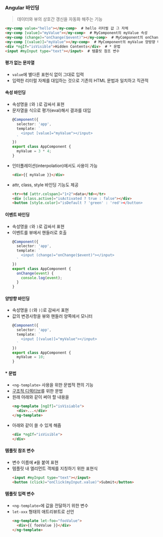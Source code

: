 ### Angular 바인딩

> 데이터와 뷰의 상호간 갱신을 자동화 해주는 기능

```html
<my-comp value="hello"></my-comp>  # hello 리터럴 값 그 자체
<my-comp [value]="myValue"></my-comp>  # MyComponent의 myValue 속성
<my-comp (change)="onChange($event)"></my-comp>  # MyComponent의 onChange(event) 메소드
<my-comp [(value)]="myValue"></my-comp>  # MyComponent의 myValue 양방향 바인딩
<div *ngIf="isVisible">Hidden Contents</div>  # * 문법
<input #myInput type="text"></input>  # 템플릿 참조 변수
```

#### 평가 없는 문자열

- `value`에 별다른 표현식 없이 그대로 입력
- 입력한 리터럴 자체를 대입하는 것으로 기존의 HTML 문법과 일치하고 직관적

#### 속성 바인딩

- 속성명을 `[`와 `]`로 감싸서 표현
- 문자열을 식으로 평가(eval)해서 결과를 대입
  ```typescript
  @Component({
    selector: 'app',
    template: `
      <input [value]="myValue"></input>
    `
  })
  export class AppComponent {
    myValue = 3 * 4;
  }
  ```
- 인터폴레이션(interpolation)에서도 사용이 가능
  ```html
  <div>{{ myValue }}</div>
  ```
- attr, class, style 바인딩 기능도 제공
  ```html
  <tr><td [attr.colspan]="1+2">data</td></tr>
  <div [class.active]="isActivated ? true : false"></div>
  <button [style.color]="isDefault ? 'green' : 'red'></button>
  ```

#### 이벤트 바인딩

- 속성명을 `(`와 `)`로 감싸서 표현
- 이벤트를 뷰에서 핸들러로 호출
  ```typescript
  @Component({
    selector: 'app',
    template: `
      <input (change)="onChange($event)"></input>
    `
  })
  export class AppComponent {
    onChange(event) {
      console.log(event);
    }
  }
  ```

#### 양방향 바인딩

- 속성명을 `[(`와 `)]`로 감싸서 표현
- 값의 변경사항을 뷰와 핸들러 양쪽에서 모니터
  ```typescript
  @Component({
    selector: 'app',
    template: `
      <input [(value)]="myValue"></input>
    `
  })
  export class AppComponent {
    myValue = 10;
  }
  ```

#### * 문법

- `<ng-template>` 사용을 위한 문법적 편의 기능
- [구조적 디렉티브](https://angular.kr/guide/built-in-directives#built-in-structural-directives)를 위한 문법
- 원래 아래와 같이 써야 할 내용을
  ```html
  <ng-template [ngIf]="isVisiable">
    <div>...</div>
  </ng-template>
  ```
- 아래와 같이 쓸 수 있게 해줌
  ```html
  <div *ngIf="isVisible">
  </div>
  ```

#### 템플릿 참조 변수

- 변수 이름에 `#`을 붙여 표현
- 템플릿 내 엘리먼트 객체를 지칭하기 위한 표현식
  ```html
  <input #myInput type="text"></input>
  <button (click)="onClick(myInput.value)">Submit</button>
  ```

#### 템플릿 입력 변수

- `<ng-template>`에 값을 전달하기 위한 변수
- `let-xxx` 형태의 애트리뷰트로 선언
  ```html
  <ng-template let-foo="fooValue">
    <div>{{ fooValue }}</div>
  </ng-template>
  ```
